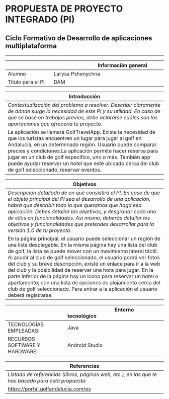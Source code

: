 # PROPUESTA DE PROYECTO INTEGRADO (PI) 
## Ciclo Formativo de Desarrollo de aplicaciones multiplataforma 
___________

| <img width=250/>  | <img width=140/>Información general <img width=450/> |
| ----- |:-------------------------------------------------------------------------------------------------------------------------------------- |
|Alumno   |  Larysa Pshenychna     |
|Titulo para el PI |      DAM          |

| Introducción                                                                                                                      |
|------------------------------------------------------------------------------------------------------------------------------------------|
|*Contextualización del problema a resolver. Describir claramente de dónde surge la necesidad de este PI y su utilidad. En caso de que se base en trabajos previos, debe aclararse cuáles son las aportaciones que ofrecería tu proyecto.*                                                                                                                         |
|La aplicación se llamará GolfTravelApp. Existe la necesidad de que los turistas encuentren un lugar para jugar al golf en Andalucía,  en un determinado región. Usuario puede comparar precios y condiciones.La aplicación permite hacer reserva para jugar en un club de golf específico, uno o más. También app puede ayudar reservar un hotel que esté ubicado cerca del club de golf seleccionado, reservar eventos.  |

| Objetivos                                                                                                                     |
|------------------------------------------------------------------------------------------------------------------------------------------|
|*Descripción detallada de en qué consistirá el PI. En caso de que el objeto principal del PI sea el desarrollo de una aplicación, habrá que describir todo lo que queramos que haga esa aplicación. Debes detallar los objetivos, y desgranar cada uno de ellos en funcionalidades. Así mismo, deberás detallar los objetivos y funcionalidades que pretendes desarrollar para la versión 1.0 de tu proyecto.*                                                                                                                          |
|En la página principal, el usuario puede seleccionar un región de una lista desplegable. En la misma página hay una lista del club de golf; la lista se puede mover con un movimiento lateral táctil. Al acudir al club de golf seleccionado, el usuario podrá ver fotos del club y su breve descripción, existe un enlace para ir a la web del club y la posibilidad de reservar una hora para jugar. En la parte inferior de la página hay un icono para reservar un hotel o apartamento; con una lista de opciones de alojamiento cerca del club de golf seleccionado. Para entrar a la aplicación el usuario deberá registrarse. |                                                             |
                                                                                                                                      
|<img width=200/>                      |<img width=150/>Entorno tecnológico <img width=400/>                                                                  |
|-------------------------------------|:-------------------------------------------------------------------------------------|
|TECNOLOGÍAS EMPLEADAS:               |Java                                                                                  |
|RECURSOS SOFTWARE Y HARDWARE:        |Android Studio                                                                        |

| Referencias                                                                                                                     |
|------------------------------------------------------------------------------------------------------------------------------------------|
|*Listado de referencias (libros, páginas web, etc.), en las que te has basado para esta propuesta* <img width=400/>                              |
|  https://portal.golfandalucia.com/es  |                                                                                                                    
